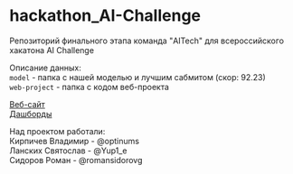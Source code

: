 # hackathon_AI-Challenge
Репозиторий финального этапа команда "AITech" для всероссийского хакатона AI Challenge<br />

Описание данных:<br />
`model` - папка с нашей моделью и лучшим сабмитом (скор: 92.23)<br />
`web-project` - папка с кодом веб-проекта<br />

[Веб-сайт](http://188.124.38.42/)<br />
[Дашборды](https://datalens.yandex/0c4rabu4xutip)<br />

Над проектом работали:<br />
Кирпичев Владимир - @optinums<br />
Ланских Святослав - @Yup1_e<br />
Сидоров Роман - @romansidorovg
